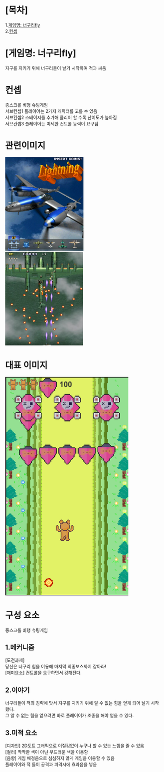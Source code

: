 # [목차]
1.[게임명: 너구리fly](#게임명--너구리fly)  
2.[컨셉](#컨셉)  

# [게임명: 너구리fly]
지구를 지키기 위해 너구리들이 날기 시작하여 적과 싸움


# 컨셉
종스크롤 비행 슈팅게임  
서브컨셉1 플레이어는 2가지 캐릭터를 고를 수 있음  
서브컨셉2 스테이지를 추가해 클리어 할 수록 난이도가 높아짐  
서브컨셉3 플레이어는 미세한 컨트롤 능력이 요구됨

# 관련이미지
<img src="/imgs/image1.jpg" widht="300" height="300">  
<img src="/imgs/image2.jpg" widht="300" height="300">  

# 대표 이미지
<img src="/imgs/gameimage.png" widht="500" height="700">  

# 구성 요소
종스크롤 비행 슈팅게임
## 1.메커니즘
[도전과제]  
당신은 너구리 힘을 이용해 마지막 최종보스까지 잡아라!  
[재미요소]
컨트롤을 요구하면서 강해진다.

## 2.이야기
너구리들이 적의 침략에 맞서 지구를 지키기 위해 알 수 없는 힘을 얻게 되어 날기 시작했다.    
그 알 수 없는 힘을 얻으려면 바로 플레이어가 조종을 해야 얻을 수 있다.  

## 3.미적 요소
[디자인]
2D도트 그래픽으로 이질감없이 누구나 할 수 있는 느낌을 줄 수 있음  
[컬러]
딱딱한 색이 아닌 부드러운 색을 이용함  
[음향]
게임 배경음으로 심심하지 않게 게임을 이용할 수 있음  
플레이어와 적 들이 공격과 피격시에 효과음을 넣음  


